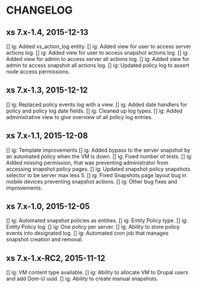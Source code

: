 # CHANGELOG #

xs 7.x-1.4, 2015-12-13
----------------------
[] ig: Added xs_action_log entity.
[] ig: Added view for user to access server actions log.
[] ig: Added view for user to access snapshot actions log.
[] ig: Added view for admin to access server all actions log.
[] ig: Added view for admin to access snapshot all actions log.
[] ig: Updated policy log to assert node access permissions.

xs 7.x-1.3, 2015-12-12
----------------------
[] ig: Replaced policy events log with a view. 
[] ig: Added date handlers for policy and policy log date fields. 
[] ig: Cleaned up log types.
[] ig: Added administrative view to give overview of all policy log entries.

xs 7.x-1.1, 2015-12-08
----------------------
[] ig: Template improvements
[] ig: Added bypass to the server snapshot by an automated policy when the VM is down.
[] ig: Fixed number of tests.
[] ig: Added missing permission, that was preventing administrator from accessing
       snapshot policy pages.
[] ig: Updated snapshot policy snapshots selector to be server max less 5.
[] ig: Fixed Snapshots page layout bug in mobile devices preventing snapshot actions.
[] ig: Other bug fixes and improvements.

xs 7.x-1.0, 2015-12-05
----------------------
[] ig: Automated snapshot policies as entities.
[] ig: Entity Policy type.
[] ig: Entity Policy log.
[] ig: One policy per server.
[] ig: Ability to store policy events into designated log.
[] ig: Automated cron job that manages snapshot creation and removal.

xs 7.x-1.x-RC2, 2015-11-12
--------------------------
[] ig: VM content type available.
[] ig: Ability to allocate VM to Drupal users and add Dom-U uuid.
[] ig: Ability to create manual snapshots.
